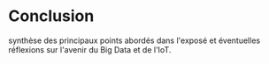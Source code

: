 # Conclusion
synthèse des principaux points abordés dans l'exposé et éventuelles réflexions sur l'avenir du Big Data et de l'IoT.